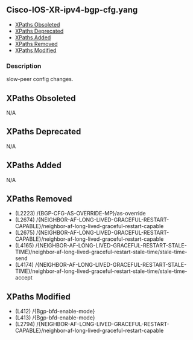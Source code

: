 ## Cisco-IOS-XR-ipv4-bgp-cfg.yang

- [XPaths Obsoleted](#xpaths-obsoleted)
- [XPaths Deprecated](#xpaths-deprecated)
- [XPaths Added](#xpaths-added)
- [XPaths Removed](#xpaths-removed)
- [XPaths Modified](#xpaths-modified)

### Description

slow-peer config changes.

## XPaths Obsoleted

N/A

## XPaths Deprecated

N/A

## XPaths Added

N/A

## XPaths Removed

- (L2223)	/{BGP-CFG-AS-OVERRIDE-MP}/as-override
- (L2674)	/{NEIGHBOR-AF-LONG-LIVED-GRACEFUL-RESTART-CAPABLE}/neighbor-af-long-lived-graceful-restart-capable
- (L2675)	/{NEIGHBOR-AF-LONG-LIVED-GRACEFUL-RESTART-CAPABLE}/neighbor-af-long-lived-graceful-restart-capable
- (L4165)	/{NEIGHBOR-AF-LONG-LIVED-GRACEFUL-RESTART-STALE-TIME}/neighbor-af-long-lived-graceful-restart-stale-time/stale-time-send
- (L4174)	/{NEIGHBOR-AF-LONG-LIVED-GRACEFUL-RESTART-STALE-TIME}/neighbor-af-long-lived-graceful-restart-stale-time/stale-time-accept

## XPaths Modified

- (L412)	/{Bgp-bfd-enable-mode}
- (L413)	/{Bgp-bfd-enable-mode}
- (L2794)	/{NEIGHBOR-AF-LONG-LIVED-GRACEFUL-RESTART-CAPABLE}/neighbor-af-long-lived-graceful-restart-capable


